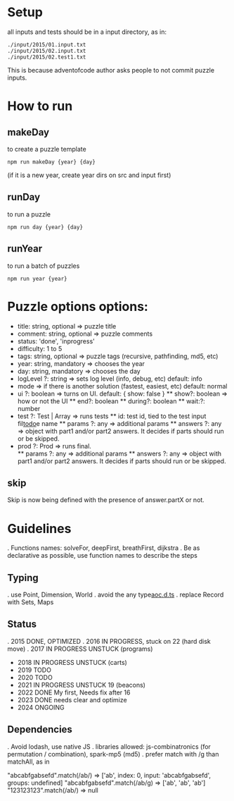 # Setup

all inputs and tests should be in a input directory, as in:

    ./input/2015/01.input.txt
    ./input/2015/02.input.txt
    ./input/2015/02.test1.txt

This is because adventofcode author asks people to not commit puzzle inputs. 

# How to run

## makeDay

to create a puzzle template 

    npm run makeDay {year} {day}

(if it is a new year, create year dirs on src and input first)

## runDay

to run a puzzle

    npm run day {year} {day}

## runYear

to run a batch of puzzles

    npm run year {year}

# Puzzle options options: 
* title: string, optional => puzzle title
* comment: string, optional => puzzle comments
* status: 'done', 'inprogress'
* difficulty: 1 to 5
* tags: string, optional => puzzle tags (recursive, pathfinding, md5, etc)
* year: string, mandatory => chooses the year 
* day: string, mandatory => chooses the day
* logLevel ?: string => sets log level (info, debug, etc) default: info
* mode => if there is another solution (fastest, easiest, etc) default: normal 
* ui ?: boolean => turns on UI. default: { show: false }
** show?: boolean => how or not the UI
** end?: boolean
** during?: boolean
** wait:?: number
* test ?: Test | Array<Test> => runs tests
** id: test id, tied to the test input fil[todo](todo)e name
** params ?: any => additional params
** answers ?: any => object with part1 and/or part2 answers. It decides if parts should run or be skipped.
* prod ?: Prod => runs final.  
** params ?: any => additional params
** answers ?: any => object with part1 and/or part2 answers. It decides if parts should run or be skipped.

## skip

Skip is now being defined with the presence of answer.partX or not.

# Guidelines

. Functions names: solveFor, deepFirst, breathFirst, dijkstra
. Be as declarative as possible, use function names to describe the steps

## Typing
. use Point, Dimension, World 
. avoid the any type[aoc.d.ts](src%2Faoc.d.ts)
. replace Record with Sets, Maps

## Status

. 2015 DONE, OPTIMIZED
. 2016 IN PROGRESS, stuck on 22 (hard disk move)
. 2017 IN PROGRESS UNSTUCK (programs) 
- 2018 IN PROGRESS UNSTUCK (carts)
- 2019 TODO
- 2020 TODO
- 2021 IN PROGRESS UNSTUCK 19 (beacons)
- 2022 DONE My first, Needs fix after 16
- 2023 DONE needs clear and optimize
- 2024 ONGOING

## Dependencies

. Avoid lodash, use native JS 
. libraries allowed: js-combinatronics (for permutation / combination), spark-mp5 (md5)
. prefer match with /g than matchAll, as in

"abcabfgabsefd".match(/ab/) => ['ab', index: 0, input: 'abcabfgabsefd', groups: undefined]
"abcabfgabsefd".match(/ab/g) => ['ab', 'ab', 'ab']
"123123123".match(/ab/) => null
